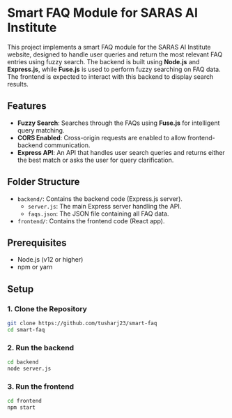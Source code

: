 # Smart FAQ Module for SARAS AI Institute

This project implements a smart FAQ module for the SARAS AI Institute website, designed to handle user queries and return the most relevant FAQ entries using fuzzy search. The backend is built using **Node.js** and **Express.js**, while **Fuse.js** is used to perform fuzzy searching on FAQ data. The frontend is expected to interact with this backend to display search results.

## Features

- **Fuzzy Search**: Searches through the FAQs using **Fuse.js** for intelligent query matching.
- **CORS Enabled**: Cross-origin requests are enabled to allow frontend-backend communication.
- **Express API**: An API that handles user search queries and returns either the best match or asks the user for query clarification.

## Folder Structure

- `backend/`: Contains the backend code (Express.js server).
  - `server.js`: The main Express server handling the API.
  - `faqs.json`: The JSON file containing all FAQ data.
- `frontend/`: Contains the frontend code (React app).

## Prerequisites

- Node.js (v12 or higher)
- npm or yarn

## Setup

### 1. Clone the Repository
```bash
git clone https://github.com/tusharj23/smart-faq
cd smart-faq
```

### 2. Run the backend
```bash
cd backend
node server.js
```

### 3. Run the frontend
```bash
cd frontend
npm start
```




